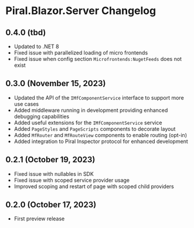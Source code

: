 # Piral.Blazor.Server Changelog

## 0.4.0 (tbd)

- Updated to .NET 8
- Fixed issue with parallelized loading of micro frontends
- Fixed issue when config section `Microfrontends:NugetFeeds` does not exist

## 0.3.0 (November 15, 2023)

- Updated the API of the `IMfComponentService` interface to support more use cases
- Added middleware running in development providing enhanced debugging capabilities
- Added useful extensions for the `IMfComponentService` service
- Added `PageStyles` and `PageScripts` components to decorate layout
- Added `MfRouter` and `MfRouteView` components to enable routing (opt-in)
- Added integration to Piral Inspector protocol for enhanced development

## 0.2.1 (October 19, 2023)

- Fixed issue with nullables in SDK
- Fixed issue with scoped service provider usage
- Improved scoping and restart of page with scoped child providers

## 0.2.0 (October 17, 2023)

- First preview release
